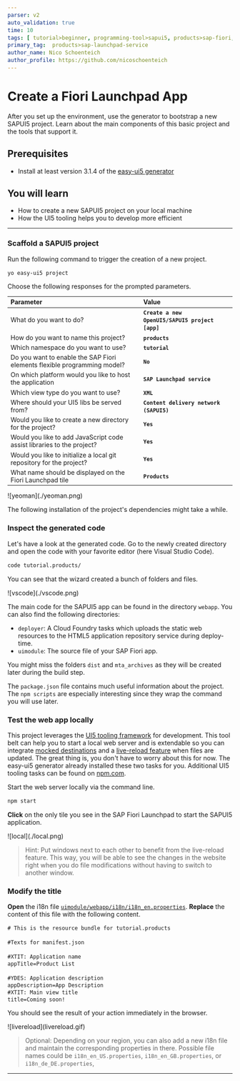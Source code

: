 ```yaml
---
parser: v2
auto_validation: true
time: 10
tags: [ tutorial>beginner, programming-tool>sapui5, products>sap-fiori, topic>user-interface, programming-tool>html5, topic>cloud, tutorial>free-tier]
primary_tag:  products>sap-launchpad-service
author_name: Nico Schoenteich
author_profile: https://github.com/nicoschoenteich
---
```


# Create a Fiori Launchpad App
<!-- description --> After you set up the environment, use the generator to bootstrap a new SAPUI5 project. Learn about the main components of this basic project and the tools that support it.

## Prerequisites
 - Install at least version 3.1.4 of the [easy-ui5 generator](cp-cf-sapui5-local-setup)

## You will learn
  - How to create a new SAPUI5 project on your local machine
  - How the UI5 tooling helps you to develop more efficient


---


### Scaffold a SAPUI5 project

Run the following command to trigger the creation of a new project.
```Terminal
yo easy-ui5 project
```


Choose the following responses for the prompted parameters.


|  Parameter     | Value
|  :------------- | :-------------
|  What do you want to do?          | **`Create a new OpenUI5/SAPUI5 project [app]`**
|  How do you want to name this project?          | **`products`**
|  Which namespace do you want to use?    | **`tutorial`**
|  Do you want to enable the SAP Fiori elements flexible programming model?    | **`No`**
|  On which platform would you like to host the application | **`SAP Launchpad service`**
|  Which view type do you want to use? | **`XML`**
|  Where should your UI5 libs be served from?            | **`Content delivery network (SAPUI5)`**
|  Would you like to create a new directory for the project?    | **`Yes`**
|  Would you like to add JavaScript code assist libraries to the project?    | **`Yes`**
|  Would you like to initialize a local git repository for the project?    | **`Yes`**
|  What name should be displayed on the Fiori Launchpad tile| **`Products`**


  <!-- border -->![yeoman](./yeoman.png)

The following installation of the project's dependencies might take a while.


### Inspect the generated code


Let's have a look at the generated code. Go to the newly created directory and open the code with your favorite editor (here Visual Studio Code).

```Bash
code tutorial.products/
```

You can see that the wizard created a bunch of folders and files.

<!-- border -->![vscode](./vscode.png)

The main code for the SAPUI5 app can be found in the directory `webapp`. You can also find the following directories:

- `deployer`: A Cloud Foundry tasks which uploads the static web resources to the HTML5 application repository service during deploy-time.
- `uimodule`: The source file of your SAP Fiori app.

You might miss the folders `dist` and `mta_archives` as they will be created later during the build step.


The `package.json` file contains much useful information about the project. The `npm scripts` are especially interesting since they wrap the command you will use later.

### Test the web app locally


This project leverages the [UI5 tooling framework](https://github.com/SAP/ui5-tooling) for development. This tool belt can help you to start a local web server and is extendable so you can integrate [mocked destinations](https://github.com/petermuessig/ui5-ecosystem-showcase/tree/master/packages/ui5-middleware-cfdestination) and a [live-reload feature](https://github.com/petermuessig/ui5-ecosystem-showcase/tree/master/packages/ui5-middleware-livereload) when files are updated. The great thing is, you don't have to worry about this for now. The easy-ui5 generator already installed these two tasks for you. Additional UI5 tooling tasks can be found on [npm.com](https://www.npmjs.com/search?q=ui5-task).

Start the web server locally via the command line.

```Bash
npm start
```

**Click** on the only tile you see in the SAP Fiori Launchpad to start the SAPUI5 application.

<!-- border -->![local](./local.png)


> Hint: Put windows next to each other to benefit from the live-reload feature. This way, you will be able to see the changes in the website right when you do file modifications without having to switch to another window.

### Modify the title

**Open** the i18n file [`uimodule/webapp/i18n/i18n_en.properties`](https://sapui5.hana.ondemand.com/#/topic/91f217c46f4d1014b6dd926db0e91070). **Replace** the content of this file with the following content.
```TEXT [6,9,11]
# This is the resource bundle for tutorial.products

#Texts for manifest.json

#XTIT: Application name
appTitle=Product List

#YDES: Application description
appDescription=App Description
#XTIT: Main view title
title=Coming soon!
```

You should see the result of your action immediately in the browser.

<!-- border -->![livereload](livereload.gif)

> Optional: Depending on your region, you can also add a new i18n file and maintain the corresponding properties in there. Possible file names could be `i18n_en_US.properties`, `i18n_en_GB.properties`, or `i18n_de_DE.properties`,




---
